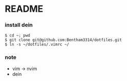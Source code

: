 # README

### install dein

```
$ cd ~; pwd
$ git clone git@github.com:Bentham3314/dotfiles.git
$ ln -s ~/dotfiles/.vimrc ~/
```

### note

- vim -> nvim
- dein

